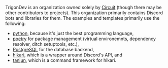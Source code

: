 TrigonDev is an organization owned solely by [Circuit](https://github.com/CircuitSacul) (though there may be other contributors to projects). This organization primarily contains Discord bots and libraries for them. The examples and templates primarily use the following:
 - [python](https://python.org), because it's just the best programming language,
 - [poetry](https://python-poetry.org/) for package management (virtual environemnts, dependency resolver, ditch setuptools, etc.),
 - [PostgreSQL](https://www.postgresql.org) for the database backend,
 - [hikari](https://github.com/hikari-py/hikari), which is a wrapper around Discord's API, and
 - [tanjun](https://github.com/FasterSpeeding/Tanjun), which is a command framework for hikari.
